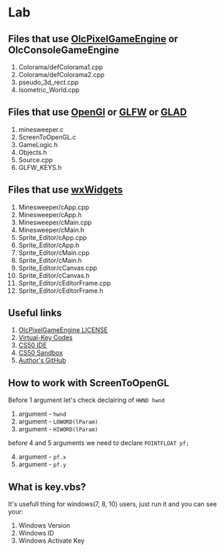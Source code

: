 # Lab

## Files that use [OlcPixelGameEngine](https://github.com/OneLoneCoder/olcPixelGameEngine) or OlcConsoleGameEngine
1. Colorama/defColorama1.cpp
2. Colorama/defColorama2.cpp
3. pseudo_3d_rect.cpp
4. Isometric_World.cpp

## Files that use [OpenGl](https://www.opengl.org/) or [GLFW](https://www.glfw.org/) or [GLAD](https://glad.dav1d.de/)
1. minesweeper.c
2. ScreenToOpenGL.c
3. GameLogic.h
4. Objects.h
5. Source.cpp
6. GLFW_KEYS.h

## Files that use [wxWidgets](https://www.wxwidgets.org/)
1. Minesweeper/cApp.cpp
2. Minesweeper/cApp.h
3. Minesweeper/cMain.cpp
4. Minesweeper/cMain.h
5. Sprite_Editor/cApp.cpp
6. Sprite_Editor/cApp.h
7. Sprite_Editor/cMain.cpp
8. Sprite_Editor/cMain.h
9. Sprite_Editor/cCanvas.cpp
10. Sprite_Editor/cCanvas.h
11. Sprite_Editor/cEditorFrame.cpp
12. Sprite_Editor/cEditorFrame.h

## Useful links
1. [OlcPixelGameEngine LICENSE](https://github.com/OneLoneCoder/olcPixelGameEngine/blob/master/LICENCE.md)
2. [Virtual-Key Codes](https://docs.microsoft.com/en-us/windows/win32/inputdev/virtual-key-codes)
3. [CS50 IDE](http://ide.cs50.io/)
4. [CS50 Sandbox](http://sandbox.cs50.io/)
5. [Author's GitHub](https://github.com/defini7)

## How to work with ScreenToOpenGL
Before 1 argument let's check declairing of `HWND hwnd`
1. argument - `hwnd`
2. argument - `LOWORD(lParam)`
3. argument - `HIWORD(lParam)`

before 4 and 5 arguments we need to declare `POINTFLOAT pf;`

4. argument - `pf.x`
5. argument - `pf.y`

## What is key.vbs?
It's usefull thing for windows(7, 8, 10) users, just run it and you can see your:
1. Windows Version
2. Windows ID
3. Windows Activate Key
